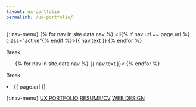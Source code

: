 ```yaml
---
layout: ux-portfolio
permalink: /ux-portfolio/
---
```


{:.nav-menu}
{% for nav in site.data.nav %}
<li{% if nav.url == page.url %} class="active"{% endif %}><a href="{{ nav.url }}">{{ nav.text }}</a></li>
{% endfor %}

Break

<ul class="nav-menu">{% for nav in site.data.nav %}
<li{% if nav.url == page.url %} class="active {% endif %}><a href="{{ nav.url }}">{{ nav.text }}</a><</li>
{% endfor %}</ul>

Break

<li>{{ page.url }}</li>

{:.nav-menu}
[UX PORTFOLIO](../ux-portfolio)   [RESUME/CV](../online-cv)   [WEB DESIGN](../web-portfolio)